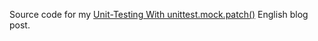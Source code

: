 Source code for my [Unit-Testing With unittest.mock.patch()](https://blog.petrzemek.net/2014/06/21/unit-testing-with-unittest-mock-patch) English blog post.
